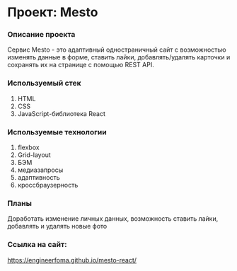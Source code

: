 # Проект: Mesto

### Описание проекта
Сервис Mesto - это адаптивный одностраничный сайт с возможностью изменять данные в форме, ставить лайки, добавлять/удалять карточки и сохранять их на странице с помощью REST API.

### Используемый стек
1. HTML
2. CSS
3. JavaScript-библиотека React

### Используемые технологии
1. flexbox
2. Grid-layout
3. БЭМ
4. медиазапросы
5. адаптивность
6. кроссбраузерность

### Планы
Доработать изменение личных данных, возможность ставить лайки, добавлять и удалять новые фото 

### Ссылка на сайт:
https://engineerfoma.github.io/mesto-react/